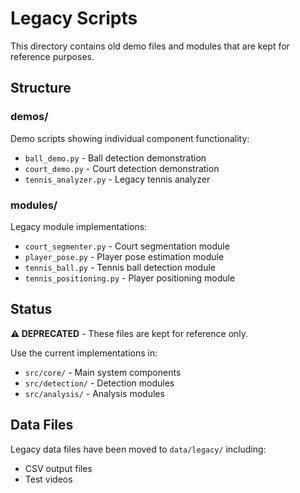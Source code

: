 # Legacy Scripts

This directory contains old demo files and modules that are kept for reference purposes.

## Structure

### demos/
Demo scripts showing individual component functionality:
- `ball_demo.py` - Ball detection demonstration
- `court_demo.py` - Court detection demonstration  
- `tennis_analyzer.py` - Legacy tennis analyzer

### modules/
Legacy module implementations:
- `court_segmenter.py` - Court segmentation module
- `player_pose.py` - Player pose estimation module
- `tennis_ball.py` - Tennis ball detection module
- `tennis_positioning.py` - Player positioning module

## Status

**⚠️ DEPRECATED** - These files are kept for reference only.

Use the current implementations in:
- `src/core/` - Main system components
- `src/detection/` - Detection modules
- `src/analysis/` - Analysis modules

## Data Files

Legacy data files have been moved to `data/legacy/` including:
- CSV output files
- Test videos


